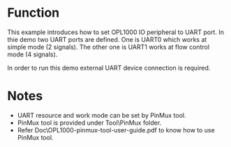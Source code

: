# Function
This example introduces how to set OPL1000 IO peripheral to UART port.  In thie demo two UART ports are defined. One is UART0 which works at simple mode (2 signals). The other one is UART1 works at flow control mode (4 signals).  

In order to run this demo external UART device connection is required. 

# Notes
- UART resource and work mode can be set by PinMux tool. 
- PinMux tool is provided under Tool\PinMux folder. 
- Refer Doc\OPL1000-pinmux-tool-user-guide.pdf to know how to use PinMux tool. 